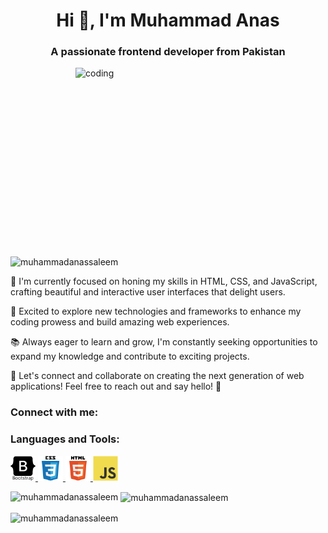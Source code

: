 <h1 align="center">Hi 👋, I'm Muhammad Anas</h1>
<h3 align="center">A passionate frontend developer from Pakistan</h3>
<img align="right" alt="coding" width="400" height="302" src="https://mir-s3-cdn-cf.behance.net/project_modules/hd/06f21a161921919.63cd7887d0a70.gif"
<p font-size= "16px" align="left"> <img src="https://komarev.com/ghpvc/?username=muhammadanassaleem&label=Profile%20views&color=0e75b6&style=flat" alt="muhammadanassaleem" /> </p>

🌟 I'm currently focused on honing my skills in HTML, CSS, and JavaScript, crafting beautiful and interactive user interfaces that delight users.

🚀 Excited to explore new technologies and frameworks to enhance my coding prowess and build amazing web experiences.

📚 Always eager to learn and grow, I'm constantly seeking opportunities to expand my knowledge and contribute to exciting projects.

🎨 Let's connect and collaborate on creating the next generation of web applications! Feel free to reach out and say hello! 🚀

<h3  align="left">Connect with me:</h3>
<p align="left">
</p>

<h3 align="left">Languages and Tools:</h3>
<p align="left"> <a href="https://getbootstrap.com" target="_blank" rel="noreferrer"> <img src="https://raw.githubusercontent.com/devicons/devicon/master/icons/bootstrap/bootstrap-plain-wordmark.svg" alt="bootstrap" width="40" height="40"/> </a> <a href="https://www.w3schools.com/css/" target="_blank" rel="noreferrer"> <img src="https://raw.githubusercontent.com/devicons/devicon/master/icons/css3/css3-original-wordmark.svg" alt="css3" width="40" height="40"/> </a> <a href="https://www.w3.org/html/" target="_blank" rel="noreferrer"> <img src="https://raw.githubusercontent.com/devicons/devicon/master/icons/html5/html5-original-wordmark.svg" alt="html5" width="40" height="40"/> </a> <a href="https://developer.mozilla.org/en-US/docs/Web/JavaScript" target="_blank" rel="noreferrer"> <img src="https://raw.githubusercontent.com/devicons/devicon/master/icons/javascript/javascript-original.svg" alt="javascript" width="40" height="40"/> </a> </p>

<p><img align="left" src="https://github-readme-stats.vercel.app/api/top-langs?username=muhammadanassaleem&show_icons=true&locale=en&layout=compact" alt="muhammadanassaleem" /></p>

<p>&nbsp;<img align="center" src="https://github-readme-stats.vercel.app/api?username=muhammadanassaleem&show_icons=true&locale=en" alt="muhammadanassaleem" /></p>

<p><img align="center" src="https://github-readme-streak-stats.herokuapp.com/?user=muhammadanassaleem&" alt="muhammadanassaleem" /></p>
